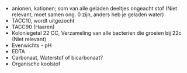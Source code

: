 - anionen, kationen; som van alle geladen deeltjes ongeacht stof (Niet relevant, moet samen ong. 0 zijn, anders heb je geladen water)
- TACC10, wordt uitgezocht
- TACC90 (Haaren)
- Koloniegetal 22 CC, Verzameling van alle bacterien die groeien bij 22c (Niet relevant)
- Evenwichts - pH
- EDTA
- Carbonaat, Waterstof of bicarbonaat?
- Organische koolstof
